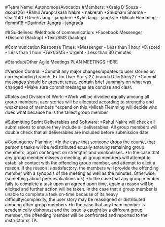 #Team Name: AutonomousAvocados
#Members:
*Craig D'Souza - dsouz261
*Rahul Arunprakash Nakre - nakrerah
*Shubham Sharma - shar1140
*Derek Jang - jangdere
*Kyle Jang - jangkyle
*Micah Flemming - flemmi16
*Davinder Jangra - jangrada


##Guidelines:
#Methods of communication: 
*Facebook Messenger
*Discord (Backup)
*Text/SMS (backup)

#Communication Response Times:
*Messenger - Less than 1 hour
*Discord - Less than 1 hour
*Text/SMS - Urgent - Less than 30 minutes

#Standup/Other Agile Meetings
PLAN MEETINGS HERE

#Version Control:
*Commit any major changes/updates to user stories on corresponding branch. Ex for User Story 27, branch UserStory27
*Commit messages should be present tense, contain brief summary on what was changed
*Make sure commit messages are concise and clear.

#Roles and Division of Work:
*Work will be dividied equally amoung all group members, user stories will be allocated according to strengths and weakneses of members
*expand on this
*Micah Flemming will decide who does what because he is the tallest group member

#Submitting Sprint Deliverables and Software:
*Rahul Nakre will check all submissions to ensure they include all deliverables. All group members will double check that all deliverables are
included before submission date. 

#Contingency Planning:
*In the case that someone drops the course, that person's tasks will be redistributed equally amoung remaining group members, again contingent on strengths and weaknesses.
*In the case that any group member misses a meeting, all group members will attempt to establish contact with the offending group member, and attempt to elicit a reason. If the reason is satisfactory, the members will provide the offending member with a synopsis of the meeting as well as the minutes. Otherwise, (something about peer evaluations idk)
*In the case that any group member fails to complete a task upon an agreed upon time, again a reason will be elicited and further action will be taken. In the case that a group member is unable to complete a task on-time because of its heavy difficulty/complexity, the user story may be reassigned or distributed amoung other group members
*In the case that any team member is academically dishonest and the issue is caught by a different group member, the offending member will be confronted and reported to the instructor or TA. 


